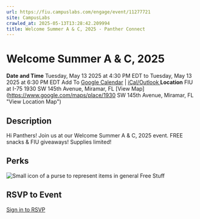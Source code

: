 ```yaml
---
url: https://fiu.campuslabs.com/engage/event/11277721
site: CampusLabs
crawled_at: 2025-05-13T13:28:42.209994
title: Welcome Summer A & C, 2025 - Panther Connect
---
```


# Welcome Summer A & C, 2025
**Date and Time**
Tuesday, May 13 2025 at 4:30 PM EDT  to 
Tuesday, May 13 2025 at 6:30 PM EDT
Add To [Google Calendar](https://fiu.campuslabs.com/engage/event/11277721/googlepublish) | [iCal/Outlook ](https://fiu.campuslabs.com/engage/event/11277721.ics)
**Location**
FIU at I-75
1930 SW 145th Avenue, Miramar, FL
[View Map](https://www.google.com/maps/place/1930 SW 145th Avenue, Miramar, FL "View Location Map")
## Description
Hi Panthers! Join us at our Welcome Summer A & C, 2025 event. FREE snacks & FIU giveaways! Supplies limited!
## Perks
![Small icon of a purse to represent items in general](https://static.campuslabsengage.com/discovery/images/free_stuff.svg) Free Stuff 
## RSVP to Event
[Sign in to RSVP](https://fiu.campuslabs.com/engage/account/login?returnUrl=/engage/event/11277721)
